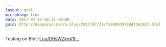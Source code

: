 ```yaml
---
layout: post
microblog: true
date: 2017-07-15 08:24 +0300
guid: http://desparoz.micro.blog/2017/07/15/t886093971843362817.html
---
```

Testing on Blot: [t.co/DRsWZkgV9...](https://t.co/DRsWZkgV9N)
